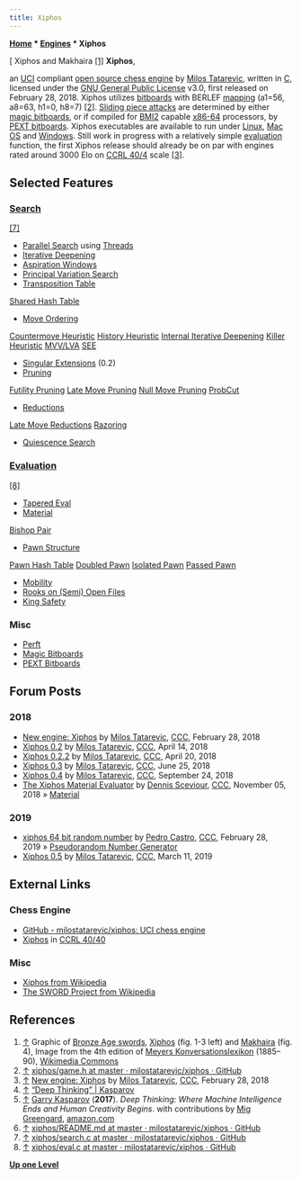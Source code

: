 ```yaml
---
title: Xiphos
---
```

**[Home](Home "Home") \* [Engines](Engines "Engines") \* Xiphos**



[ Xiphos and Makhaira <a id="cite-note-1" href="#cite-ref-1">[1]</a>
**Xiphos**,  

an [UCI](UCI "UCI") compliant [open source chess engine](Category:Open_Source "Category:Open Source") by [Milos Tatarevic](Milos_Tatarevic "Milos Tatarevic"), written in [C](C "C"), licensed under the [GNU General Public License](Free_Software_Foundation#GPL "Free Software Foundation") v3.0, first released on February 28, 2018. Xiphos utilizes [bitboards](Bitboards "Bitboards") with BERLEF [mapping](Square_Mapping_Considerations "Square Mapping Considerations") (a1=56, a8=63, h1=0, h8=7) <a id="cite-note-2" href="#cite-ref-2">[2]</a>. [Sliding piece attacks](Sliding_Piece_Attacks "Sliding Piece Attacks") are determined by either [magic bitboards](Magic_Bitboards "Magic Bitboards"), or if compiled for [BMI2](BMI2 "BMI2") capable [x86-64](X86-64 "X86-64") processors, by [PEXT bitboards](BMI2#PEXTBitboards "BMI2"). Xiphos executables are available to run under [Linux](Linux "Linux"), [Mac OS](Mac_OS "Mac OS") and [Windows](Windows "Windows"). Still work in progress with a relatively simple [evaluation](Evaluation "Evaluation") function, the first Xiphos release should already be on par with engines rated around 3000 Elo on [CCRL 40/4](CCRL "CCRL") scale <a id="cite-note-3" href="#cite-ref-3">[3]</a>. 



## Selected Features


### [Search](Search "Search")


<a id="cite-note-7" href="#cite-ref-7">[7]</a>



* [Parallel Search](Parallel_Search "Parallel Search") using [Threads](Thread "Thread")
* [Iterative Deepening](Iterative_Deepening "Iterative Deepening")
* [Aspiration Windows](Aspiration_Windows "Aspiration Windows")
* [Principal Variation Search](Principal_Variation_Search "Principal Variation Search")
* [Transposition Table](Transposition_Table "Transposition Table")


 [Shared Hash Table](Shared_Hash_Table "Shared Hash Table")
* [Move Ordering](Move_Ordering "Move Ordering")


 [Countermove Heuristic](Countermove_Heuristic "Countermove Heuristic")
 [History Heuristic](History_Heuristic "History Heuristic")
 [Internal Iterative Deepening](Internal_Iterative_Deepening "Internal Iterative Deepening")
 [Killer Heuristic](Killer_Heuristic "Killer Heuristic")
 [MVV/LVA](MVV-LVA "MVV-LVA")
 [SEE](Static_Exchange_Evaluation "Static Exchange Evaluation")
* [Singular Extensions](Singular_Extensions "Singular Extensions") (0.2)
* [Pruning](Pruning "Pruning")


 [Futility Pruning](Futility_Pruning "Futility Pruning")
 [Late Move Pruning](Futility_Pruning#MoveCountBasedPruning "Futility Pruning")
 [Null Move Pruning](Null_Move_Pruning "Null Move Pruning")
 [ProbCut](ProbCut "ProbCut")
* [Reductions](Reductions "Reductions")


 [Late Move Reductions](Late_Move_Reductions "Late Move Reductions")
 [Razoring](Razoring "Razoring")
* [Quiescence Search](Quiescence_Search "Quiescence Search")


### [Evaluation](Evaluation "Evaluation")


<a id="cite-note-8" href="#cite-ref-8">[8]</a>



* [Tapered Eval](Tapered_Eval "Tapered Eval")
* [Material](Material "Material")


 [Bishop Pair](Bishop_Pair "Bishop Pair")
* [Pawn Structure](Pawn_Structure "Pawn Structure")


 [Pawn Hash Table](Pawn_Hash_Table "Pawn Hash Table")
 [Doubled Pawn](Doubled_Pawn "Doubled Pawn")
 [Isolated Pawn](Isolated_Pawn "Isolated Pawn")
 [Passed Pawn](Passed_Pawn "Passed Pawn")
* [Mobility](Mobility "Mobility")
* [Rooks on (Semi) Open Files](Rook_on_Open_File "Rook on Open File")
* [King Safety](King_Safety "King Safety")


### Misc


* [Perft](Perft "Perft")
* [Magic Bitboards](Magic_Bitboards "Magic Bitboards")
* [PEXT Bitboards](BMI2#PEXTBitboards "BMI2")


## Forum Posts


### 2018


* [New engine: Xiphos](http://www.talkchess.com/forum/viewtopic.php?t=66709) by [Milos Tatarevic](Milos_Tatarevic "Milos Tatarevic"), [CCC](CCC "CCC"), February 28, 2018
* [Xiphos 0.2](http://www.talkchess.com/forum/viewtopic.php?t=67105) by [Milos Tatarevic](Milos_Tatarevic "Milos Tatarevic"), [CCC](CCC "CCC"), April 14, 2018
* [Xiphos 0.2.2](http://www.talkchess.com/forum/viewtopic.php?t=67179) by [Milos Tatarevic](Milos_Tatarevic "Milos Tatarevic"), [CCC](CCC "CCC"), April 20, 2018
* [Xiphos 0.3](http://www.talkchess.com/forum3/viewtopic.php?f=2&t=67820) by [Milos Tatarevic](Milos_Tatarevic "Milos Tatarevic"), [CCC](CCC "CCC"), June 25, 2018
* [Xiphos 0.4](http://www.talkchess.com/forum3/viewtopic.php?f=2&t=68508) by [Milos Tatarevic](Milos_Tatarevic "Milos Tatarevic"), [CCC](CCC "CCC"), September 24, 2018
* [The Xiphos Material Evaluator](http://www.talkchess.com/forum3/viewtopic.php?f=7&t=68842) by [Dennis Sceviour](Dennis_Sceviour "Dennis Sceviour"), [CCC](CCC "CCC"), November 05, 2018 » [Material](Material "Material")


### 2019


* [xiphos 64 bit random number](http://www.talkchess.com/forum3/viewtopic.php?f=7&t=70050) by [Pedro Castro](Pedro_Castro "Pedro Castro"), [CCC](CCC "CCC"), February 28, 2019 » [Pseudorandom Number Generator](Pseudorandom_Number_Generator "Pseudorandom Number Generator")
* [Xiphos 0.5](http://www.talkchess.com/forum3/viewtopic.php?f=2&t=70172) by [Milos Tatarevic](Milos_Tatarevic "Milos Tatarevic"), [CCC](CCC "CCC"), March 11, 2019


## External Links


### Chess Engine


* [GitHub - milostatarevic/xiphos: UCI chess engine](https://github.com/milostatarevic/xiphos)
* [Xiphos](http://ccrl.chessdom.com/ccrl/4040/cgi/compare_engines.cgi?family=Xiphos&print=Rating+list&print=Results+table&print=LOS+table&print=Ponder+hit+table&print=Eval+difference+table&print=Comopp+gamenum+table&print=Overlap+table&print=Score+with+common+opponents) in [CCRL 40/40](CCRL "CCRL")


### Misc


* [Xiphos from Wikipedia](https://en.wikipedia.org/wiki/Xiphos)
* [The SWORD Project from Wikipedia](https://en.wikipedia.org/wiki/The_SWORD_Project)


## References


1. <a id="cite-ref-1" href="#cite-note-1">↑</a> Graphic of [Bronze Age swords](https://en.wikipedia.org/wiki/Bronze_Age_sword), [Xiphos](https://en.wikipedia.org/wiki/Xiphos) (fig. 1-3 left) and [Makhaira](https://en.wikipedia.org/wiki/Makhaira) (fig. 4), Image from the 4th edition of [Meyers Konversationslexikon](https://en.wikipedia.org/wiki/Meyers_Konversations-Lexikon) (1885–90), [Wikimedia Commons](https://en.wikipedia.org/wiki/Wikimedia_Commons)
2. <a id="cite-ref-2" href="#cite-note-2">↑</a> [xiphos/game.h at master · milostatarevic/xiphos · GitHub](https://github.com/milostatarevic/xiphos/blob/master/src/game.h)
3. <a id="cite-ref-3" href="#cite-note-3">↑</a> [New engine: Xiphos](http://www.talkchess.com/forum/viewtopic.php?t=66709) by [Milos Tatarevic](Milos_Tatarevic "Milos Tatarevic"), [CCC](CCC "CCC"), February 28, 2018
4. <a id="cite-ref-4" href="#cite-note-4">↑</a> [“Deep Thinking” | Kasparov](http://www.kasparov.com/deep-thinking-ai/)
5. <a id="cite-ref-5" href="#cite-note-5">↑</a> [Garry Kasparov](Garry_Kasparov "Garry Kasparov") (**2017**). *Deep Thinking: Where Machine Intelligence Ends and Human Creativity Begins*. with contributions by [Mig Greengard](index.php?title=Mig_Greengard&action=edit&redlink=1 "Mig Greengard (page does not exist)"), [amazon.com](https://www.amazon.com/Deep-Thinking-Machine-Intelligence-Creativity/dp/161039786X/ref=sr_1_3?ie=UTF8&qid=1487863915&sr=8-3&keywords=kasparov)
6. <a id="cite-ref-6" href="#cite-note-6">↑</a> [xiphos/README.md at master · milostatarevic/xiphos · GitHub](https://github.com/milostatarevic/xiphos/blob/master/README.md)
7. <a id="cite-ref-7" href="#cite-note-7">↑</a> [xiphos/search.c at master · milostatarevic/xiphos · GitHub](https://github.com/milostatarevic/xiphos/blob/master/src/search.c)
8. <a id="cite-ref-8" href="#cite-note-8">↑</a> [xiphos/eval.c at master · milostatarevic/xiphos · GitHub](https://github.com/milostatarevic/xiphos/blob/master/src/eval.c)

**[Up one Level](Engines "Engines")**







 
